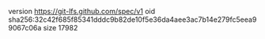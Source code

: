 version https://git-lfs.github.com/spec/v1
oid sha256:32c42f685f85341dddc9b82de10f5e36da4aee3ac7b14e279fc5eea99067c06a
size 17982
